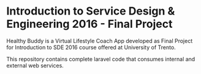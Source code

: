 # Introduction to Service Design & Engineering 2016 - Final Project

Healthy Buddy is a Virtual Lifestyle Coach App developed as Final Project for Introduction to SDE 2016 course offered at University of Trento.

This repository contains complete laravel code that consumes internal and external web services.